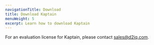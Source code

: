 ```yaml
---
navigationTitle: Download
title: Download Kaptain
menuWeight: 5
excerpt: Learn how to download Kaptain
---
```


<!-- markdownlint-disable MD034 -->

For an evaluation license for Kaptain, please contact sales@d2iq.com.
